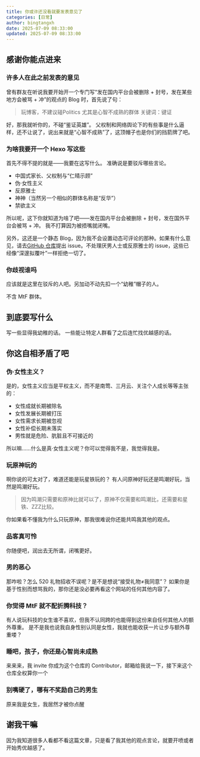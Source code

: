 ```yaml
---
title: 你或许还没看就要发表意见了
categories: [日常]
author: bingtangxh
date: 2025-07-09 08:33:00
updated: 2025-07-09 08:33:00
---
```


## 感谢你能点进来

### 许多人在此之前发表的意见

  曾有群友在听说我要开始开一个专门写“发在国内平台会被删除 + 封号，发在某些地方会被骂 + 冲”的观点的 Blog 时，首先说了句：
  > 玩博客，不建议碰Politics
  > 尤其是心智不成熟的群体
  > 关键词：键证
  
  好，那我就听你的，不碰“鉴证英雄”。
  父权制和网络舆论下的有些事是什么逼样，还不让说了，说出来就是“心智不成熟”了，这顶帽子也是你们的挡箭牌了吧。

### 为啥我要开一个 Hexo 写这些

  首先不得不提的就是——我要在这写什么。
  准确说是要驳斥哪些言论。
  
  - 中国式家长、父权制与“仁晴示顾”
  - 伪·女性主义
  - 反原雅士
  - 神神（当然另一个相似的群体名称是“反华”）
  - 禁欲主义

  所以呢，这下你就知道为啥了吧——发在国内平台会被删除 + 封号，发在国外平台会被骂 + 冲。
  我不打算因为被捂嘴就闭嘴。

  另外，这还是一个静态 Blog，因为我不会设置动态可评论的那种。如果有什么意见，请去[GitHub 仓库](https://github.com/bingtangxh/GoatBlog5/)提出 issue。不处理厌男人士或反原雅士的 issue，这些已经像“深邃拟覆叶”一样拒绝一切了。

### 你歧视谁吗

  应该就是这里在驳斥的人吧。另加动不动先扣一个“幼稚”帽子的人。

  不含 MtF 群体。

## 到底要写什么

  写一些显得我幼稚的话。
  一些能让特定人群看了之后连忙找优越感的话。

## 你这自相矛盾了吧

### 伪·女性主义？

  是的，女性主义应当是平权主义，而不是南莺、三月云、关注个人成长等等主张的：

  - 女性成就长期被除名
  - 女性发展长期被打压
  - 女性需求长期被忽视
  - 女性补偿长期未落实
  - 男性就是危险、肮脏且不可接近的

  所以嘛……什么是真·女性主义呢？你可以觉得我不是，我觉得我是。

### 玩原神玩的

  啊你说的可太对了，难道还能是玩星铁玩的？
  有人问原神好玩还是鸣潮好玩，当然是鸣潮好玩。

  > 因为鸣潮只需要和原神比就可以了，原神不仅需要和鸣潮比，还需要和星铁、ZZZ比较。

  你如果看不懂我为什么只玩原神，那我很难说你还能共鸣我其他的观点。

### 品客真可怜

  你随便吧，润出去无所谓，闭嘴更好。

### 男的恶心

  那咋啦？怎么 520 礼物招收不误呢？是不是想说“接受礼物≠我同意”？
  如果你是基于性别而想骂我的，那你还是没必要再看这个网站的任何其他内容了。

### 你觉得 MtF 就不配折腾科技？

  有人说玩科技的女生谁不喜欢，但我不认同跨的也能得到这份来自任何其他人的额外尊重。
  是不是我也说我自身性别认同是女性，我就也能收获一片让步与额外尊重喽？

### 睡吧，孩子，你还是心智尚未成熟

  来来来，我 invite 你成为这个仓库的 Contributor，邮箱给我说一下，接下来这个仓库全权算你一个

### 别嘴硬了，哪有不奖励自己的男生

  原来我是女生，我居然才被你点醒

## 谢我干嘛

  因为我知道很多人看都不看这篇文章，只是看了我其他的观点言论，就要开喷或者开始秀优越感了。
